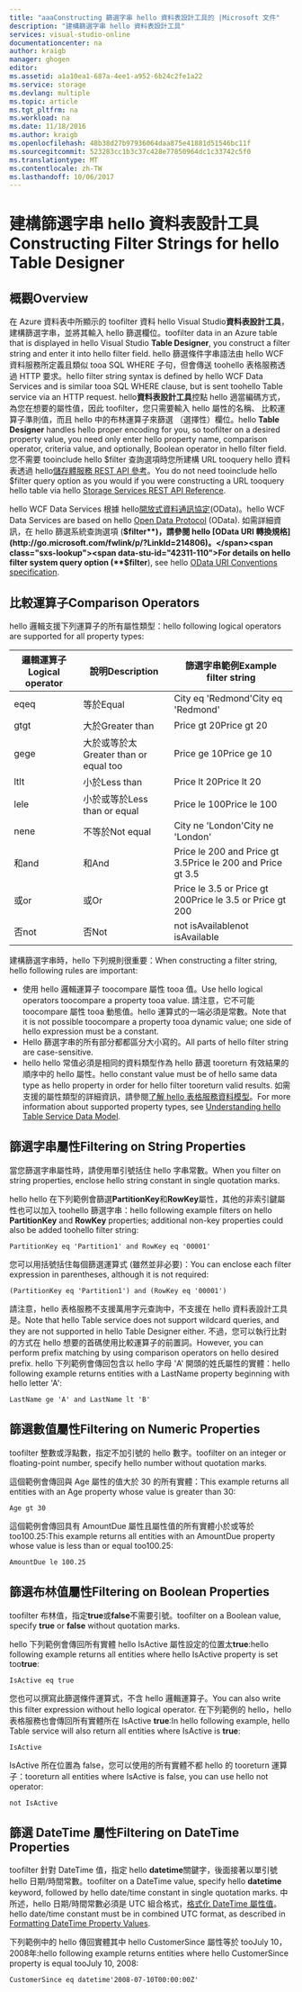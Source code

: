 ```yaml
---
title: "aaaConstructing 篩選字串 hello 資料表設計工具的 |Microsoft 文件"
description: "建構篩選字串 hello 資料表設計工具"
services: visual-studio-online
documentationcenter: na
author: kraigb
manager: ghogen
editor: 
ms.assetid: a1a10ea1-687a-4ee1-a952-6b24c2fe1a22
ms.service: storage
ms.devlang: multiple
ms.topic: article
ms.tgt_pltfrm: na
ms.workload: na
ms.date: 11/18/2016
ms.author: kraigb
ms.openlocfilehash: 48b38d27b97936064daa875e41881d51546bc11f
ms.sourcegitcommit: 523283cc1b3c37c428e77850964dc1c33742c5f0
ms.translationtype: MT
ms.contentlocale: zh-TW
ms.lasthandoff: 10/06/2017
---
```

# <a name="constructing-filter-strings-for-hello-table-designer"></a><span data-ttu-id="42311-103">建構篩選字串 hello 資料表設計工具</span><span class="sxs-lookup"><span data-stu-id="42311-103">Constructing Filter Strings for hello Table Designer</span></span>
## <a name="overview"></a><span data-ttu-id="42311-104">概觀</span><span class="sxs-lookup"><span data-stu-id="42311-104">Overview</span></span>
<span data-ttu-id="42311-105">在 Azure 資料表中所顯示的 toofilter 資料 hello Visual Studio**資料表設計工具**，建構篩選字串，並將其輸入 hello 篩選欄位。</span><span class="sxs-lookup"><span data-stu-id="42311-105">toofilter data in an Azure table that is displayed in hello Visual Studio **Table Designer**, you construct a filter string and enter it into hello filter field.</span></span> <span data-ttu-id="42311-106">hello 篩選條件字串語法由 hello WCF 資料服務所定義且類似 tooa SQL WHERE 子句，但會傳送 toohello 表格服務透過 HTTP 要求。</span><span class="sxs-lookup"><span data-stu-id="42311-106">hello filter string syntax is defined by hello WCF Data Services and is similar tooa SQL WHERE clause, but is sent toohello Table service via an HTTP request.</span></span> <span data-ttu-id="42311-107">hello**資料表設計工具**控點 hello 適當編碼方式，為您在想要的屬性值，因此 toofilter，您只需要輸入 hello 屬性的名稱、 比較運算子準則值，而且 hello 中的布林運算子來篩選 （選擇性）欄位。</span><span class="sxs-lookup"><span data-stu-id="42311-107">hello **Table Designer** handles hello proper encoding for you, so toofilter on a desired property value, you need only enter hello property name, comparison operator, criteria value, and optionally, Boolean operator in hello filter field.</span></span> <span data-ttu-id="42311-108">您不需要 tooinclude hello $filter 查詢選項時您所建構 URL tooquery hello 資料表透過 hello[儲存體服務 REST API 參考](http://go.microsoft.com/fwlink/p/?LinkId=400447)。</span><span class="sxs-lookup"><span data-stu-id="42311-108">You do not need tooinclude hello $filter query option as you would if you were constructing a URL tooquery hello table via hello [Storage Services REST API Reference](http://go.microsoft.com/fwlink/p/?LinkId=400447).</span></span>

<span data-ttu-id="42311-109">hello WCF Data Services 根據 hello[開放式資料通訊協定](http://go.microsoft.com/fwlink/p/?LinkId=214805)(OData)。</span><span class="sxs-lookup"><span data-stu-id="42311-109">hello WCF Data Services are based on hello [Open Data Protocol](http://go.microsoft.com/fwlink/p/?LinkId=214805) (OData).</span></span> <span data-ttu-id="42311-110">如需詳細資訊，在 hello 篩選系統查詢選項 (**$filter**)，請參閱 hello [OData URI 轉換規格](http://go.microsoft.com/fwlink/p/?LinkId=214806)。</span><span class="sxs-lookup"><span data-stu-id="42311-110">For details on hello filter system query option (**$filter**), see hello [OData URI Conventions specification](http://go.microsoft.com/fwlink/p/?LinkId=214806).</span></span>

## <a name="comparison-operators"></a><span data-ttu-id="42311-111">比較運算子</span><span class="sxs-lookup"><span data-stu-id="42311-111">Comparison Operators</span></span>
<span data-ttu-id="42311-112">hello 邏輯支援下列運算子的所有屬性類型：</span><span class="sxs-lookup"><span data-stu-id="42311-112">hello following logical operators are supported for all property types:</span></span>

| <span data-ttu-id="42311-113">邏輯運算子</span><span class="sxs-lookup"><span data-stu-id="42311-113">Logical operator</span></span> | <span data-ttu-id="42311-114">說明</span><span class="sxs-lookup"><span data-stu-id="42311-114">Description</span></span> | <span data-ttu-id="42311-115">篩選字串範例</span><span class="sxs-lookup"><span data-stu-id="42311-115">Example filter string</span></span> |
| --- | --- | --- |
| <span data-ttu-id="42311-116">eq</span><span class="sxs-lookup"><span data-stu-id="42311-116">eq</span></span> |<span data-ttu-id="42311-117">等於</span><span class="sxs-lookup"><span data-stu-id="42311-117">Equal</span></span> |<span data-ttu-id="42311-118">City eq 'Redmond'</span><span class="sxs-lookup"><span data-stu-id="42311-118">City eq 'Redmond'</span></span> |
| <span data-ttu-id="42311-119">gt</span><span class="sxs-lookup"><span data-stu-id="42311-119">gt</span></span> |<span data-ttu-id="42311-120">大於</span><span class="sxs-lookup"><span data-stu-id="42311-120">Greater than</span></span> |<span data-ttu-id="42311-121">Price gt 20</span><span class="sxs-lookup"><span data-stu-id="42311-121">Price gt 20</span></span> |
| <span data-ttu-id="42311-122">ge</span><span class="sxs-lookup"><span data-stu-id="42311-122">ge</span></span> |<span data-ttu-id="42311-123">大於或等於太</span><span class="sxs-lookup"><span data-stu-id="42311-123">Greater than or equal too</span></span>|<span data-ttu-id="42311-124">Price ge 10</span><span class="sxs-lookup"><span data-stu-id="42311-124">Price ge 10</span></span> |
| <span data-ttu-id="42311-125">lt</span><span class="sxs-lookup"><span data-stu-id="42311-125">lt</span></span> |<span data-ttu-id="42311-126">小於</span><span class="sxs-lookup"><span data-stu-id="42311-126">Less than</span></span> |<span data-ttu-id="42311-127">Price lt 20</span><span class="sxs-lookup"><span data-stu-id="42311-127">Price lt 20</span></span> |
| <span data-ttu-id="42311-128">le</span><span class="sxs-lookup"><span data-stu-id="42311-128">le</span></span> |<span data-ttu-id="42311-129">小於或等於</span><span class="sxs-lookup"><span data-stu-id="42311-129">Less than or equal</span></span> |<span data-ttu-id="42311-130">Price le 100</span><span class="sxs-lookup"><span data-stu-id="42311-130">Price le 100</span></span> |
| <span data-ttu-id="42311-131">ne</span><span class="sxs-lookup"><span data-stu-id="42311-131">ne</span></span> |<span data-ttu-id="42311-132">不等於</span><span class="sxs-lookup"><span data-stu-id="42311-132">Not equal</span></span> |<span data-ttu-id="42311-133">City ne 'London'</span><span class="sxs-lookup"><span data-stu-id="42311-133">City ne 'London'</span></span> |
| <span data-ttu-id="42311-134">和</span><span class="sxs-lookup"><span data-stu-id="42311-134">and</span></span> |<span data-ttu-id="42311-135">和</span><span class="sxs-lookup"><span data-stu-id="42311-135">And</span></span> |<span data-ttu-id="42311-136">Price le 200 and Price gt 3.5</span><span class="sxs-lookup"><span data-stu-id="42311-136">Price le 200 and Price gt 3.5</span></span> |
| <span data-ttu-id="42311-137">或</span><span class="sxs-lookup"><span data-stu-id="42311-137">or</span></span> |<span data-ttu-id="42311-138">或</span><span class="sxs-lookup"><span data-stu-id="42311-138">Or</span></span> |<span data-ttu-id="42311-139">Price le 3.5 or Price gt 200</span><span class="sxs-lookup"><span data-stu-id="42311-139">Price le 3.5 or Price gt 200</span></span> |
| <span data-ttu-id="42311-140">否</span><span class="sxs-lookup"><span data-stu-id="42311-140">not</span></span> |<span data-ttu-id="42311-141">否</span><span class="sxs-lookup"><span data-stu-id="42311-141">Not</span></span> |<span data-ttu-id="42311-142">not isAvailable</span><span class="sxs-lookup"><span data-stu-id="42311-142">not isAvailable</span></span> |

<span data-ttu-id="42311-143">建構篩選字串時，hello 下列規則很重要：</span><span class="sxs-lookup"><span data-stu-id="42311-143">When constructing a filter string, hello following rules are important:</span></span>

* <span data-ttu-id="42311-144">使用 hello 邏輯運算子 toocompare 屬性 tooa 值。</span><span class="sxs-lookup"><span data-stu-id="42311-144">Use hello logical operators toocompare a property tooa value.</span></span> <span data-ttu-id="42311-145">請注意，它不可能 toocompare 屬性 tooa 動態值。hello 運算式的一端必須是常數。</span><span class="sxs-lookup"><span data-stu-id="42311-145">Note that it is not possible toocompare a property tooa dynamic value; one side of hello expression must be a constant.</span></span>
* <span data-ttu-id="42311-146">Hello 篩選字串的所有部分都都區分大小寫的。</span><span class="sxs-lookup"><span data-stu-id="42311-146">All parts of hello filter string are case-sensitive.</span></span>
* <span data-ttu-id="42311-147">hello hello 常值必須是相同的資料類型作為 hello 篩選 tooreturn 有效結果的順序中的 hello 屬性。</span><span class="sxs-lookup"><span data-stu-id="42311-147">hello constant value must be of hello same data type as hello property in order for hello filter tooreturn valid results.</span></span> <span data-ttu-id="42311-148">如需支援的屬性類型的詳細資訊，請參閱[了解 hello 表格服務資料模型](http://go.microsoft.com/fwlink/p/?LinkId=400448)。</span><span class="sxs-lookup"><span data-stu-id="42311-148">For more information about supported property types, see [Understanding hello Table Service Data Model](http://go.microsoft.com/fwlink/p/?LinkId=400448).</span></span>

## <a name="filtering-on-string-properties"></a><span data-ttu-id="42311-149">篩選字串屬性</span><span class="sxs-lookup"><span data-stu-id="42311-149">Filtering on String Properties</span></span>
<span data-ttu-id="42311-150">當您篩選字串屬性時，請使用單引號括住 hello 字串常數。</span><span class="sxs-lookup"><span data-stu-id="42311-150">When you filter on string properties, enclose hello string constant in single quotation marks.</span></span>

<span data-ttu-id="42311-151">hello hello 在下列範例會篩選**PartitionKey**和**RowKey**屬性，其他的非索引鍵屬性也可以加入 toohello 篩選字串：</span><span class="sxs-lookup"><span data-stu-id="42311-151">hello following example filters on hello **PartitionKey** and **RowKey** properties; additional non-key properties could also be added toohello filter string:</span></span>

    PartitionKey eq 'Partition1' and RowKey eq '00001'

<span data-ttu-id="42311-152">您可以用括號括住每個篩選運算式 (雖然並非必要)：</span><span class="sxs-lookup"><span data-stu-id="42311-152">You can enclose each filter expression in parentheses, although it is not required:</span></span>

    (PartitionKey eq 'Partition1') and (RowKey eq '00001')

<span data-ttu-id="42311-153">請注意，hello 表格服務不支援萬用字元查詢中，不支援在 hello 資料表設計工具是。</span><span class="sxs-lookup"><span data-stu-id="42311-153">Note that hello Table service does not support wildcard queries, and they are not supported in hello Table Designer either.</span></span> <span data-ttu-id="42311-154">不過，您可以執行比對的方式在 hello 想要的首碼使用比較運算子的前置詞。</span><span class="sxs-lookup"><span data-stu-id="42311-154">However, you can perform prefix matching by using comparison operators on hello desired prefix.</span></span> <span data-ttu-id="42311-155">hello 下列範例會傳回包含以 hello 字母 'A' 開頭的姓氏屬性的實體：</span><span class="sxs-lookup"><span data-stu-id="42311-155">hello following example returns entities with a LastName property beginning with hello letter 'A':</span></span>

    LastName ge 'A' and LastName lt 'B'

## <a name="filtering-on-numeric-properties"></a><span data-ttu-id="42311-156">篩選數值屬性</span><span class="sxs-lookup"><span data-stu-id="42311-156">Filtering on Numeric Properties</span></span>
<span data-ttu-id="42311-157">toofilter 整數或浮點數，指定不加引號的 hello 數字。</span><span class="sxs-lookup"><span data-stu-id="42311-157">toofilter on an integer or floating-point number, specify hello number without quotation marks.</span></span>

<span data-ttu-id="42311-158">這個範例會傳回與 Age 屬性的值大於 30 的所有實體：</span><span class="sxs-lookup"><span data-stu-id="42311-158">This example returns all entities with an Age property whose value is greater than 30:</span></span>

    Age gt 30

<span data-ttu-id="42311-159">這個範例會傳回具有 AmountDue 屬性且屬性值的所有實體小於或等於 too100.25:</span><span class="sxs-lookup"><span data-stu-id="42311-159">This example returns all entities with an AmountDue property whose value is less than or equal too100.25:</span></span>

    AmountDue le 100.25

## <a name="filtering-on-boolean-properties"></a><span data-ttu-id="42311-160">篩選布林值屬性</span><span class="sxs-lookup"><span data-stu-id="42311-160">Filtering on Boolean Properties</span></span>
<span data-ttu-id="42311-161">toofilter 布林值，指定**true**或**false**不需要引號。</span><span class="sxs-lookup"><span data-stu-id="42311-161">toofilter on a Boolean value, specify **true** or **false** without quotation marks.</span></span>

<span data-ttu-id="42311-162">hello 下列範例會傳回所有實體 hello IsActive 屬性設定的位置太**true**:</span><span class="sxs-lookup"><span data-stu-id="42311-162">hello following example returns all entities where hello IsActive property is set too**true**:</span></span>

    IsActive eq true

<span data-ttu-id="42311-163">您也可以撰寫此篩選條件運算式，不含 hello 邏輯運算子。</span><span class="sxs-lookup"><span data-stu-id="42311-163">You can also write this filter expression without hello logical operator.</span></span> <span data-ttu-id="42311-164">在下列範例的 hello，hello 表格服務也會傳回所有實體所在 IsActive **true**:</span><span class="sxs-lookup"><span data-stu-id="42311-164">In hello following example, hello Table service will also return all entities where IsActive is **true**:</span></span>

    IsActive

<span data-ttu-id="42311-165">IsActive 所在位置為 false，您可以使用的所有實體不都 hello 的 tooreturn 運算子：</span><span class="sxs-lookup"><span data-stu-id="42311-165">tooreturn all entities where IsActive is false, you can use hello not operator:</span></span>

    not IsActive

## <a name="filtering-on-datetime-properties"></a><span data-ttu-id="42311-166">篩選 DateTime 屬性</span><span class="sxs-lookup"><span data-stu-id="42311-166">Filtering on DateTime Properties</span></span>
<span data-ttu-id="42311-167">toofilter 針對 DateTime 值，指定 hello **datetime**關鍵字，後面接著以單引號 hello 日期/時間常數。</span><span class="sxs-lookup"><span data-stu-id="42311-167">toofilter on a DateTime value, specify hello **datetime** keyword, followed by hello date/time constant in single quotation marks.</span></span> <span data-ttu-id="42311-168">中所述，hello 日期/時間常數必須是 UTC 組合格式，[格式化 DateTime 屬性值](http://go.microsoft.com/fwlink/p/?LinkId=400449)。</span><span class="sxs-lookup"><span data-stu-id="42311-168">hello date/time constant must be in combined UTC format, as described in [Formatting DateTime Property Values](http://go.microsoft.com/fwlink/p/?LinkId=400449).</span></span>

<span data-ttu-id="42311-169">下列範例中的 hello 傳回實體其中 hello CustomerSince 屬性等於 tooJuly 10，2008年:</span><span class="sxs-lookup"><span data-stu-id="42311-169">hello following example returns entities where hello CustomerSince property is equal tooJuly 10, 2008:</span></span>

    CustomerSince eq datetime'2008-07-10T00:00:00Z'
